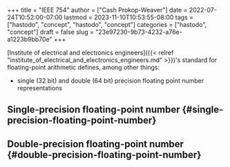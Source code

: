 +++
title = "IEEE 754"
author = ["Cash Prokop-Weaver"]
date = 2022-07-24T10:52:00-07:00
lastmod = 2023-11-10T10:53:55-08:00
tags = ["hastodo", "concept", "hastodo", "concept"]
categories = ["hastodo", "concept"]
draft = false
slug = "23e97230-9b73-4232-a76e-a1223b9bb70e"
+++

[Institute of electrical and electronics engineers]({{< relref "institute_of_electrical_and_electronics_engineers.md" >}})'s standard for floating-point arithmetic defines, among other things:

-   single (32 bit) and double (64 bit) precision floating point number representations


## Single-precision floating-point number {#single-precision-floating-point-number}


## Double-precision floating-point number {#double-precision-floating-point-number}

